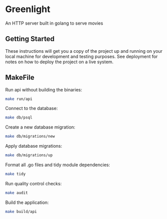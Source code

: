 # Greenlight

An HTTP server built in golang to serve movies

## Getting Started

These instructions will get you a copy of the project up and running on your local machine for development and testing purposes. See deployment for notes on how to deploy the project on a live system.

## MakeFile

Run api without building the binaries:
```bash
make run/api
```

Connect to the database:
```bash
make db/psql
```

Create a new database migration:
```bash
make db/migrations/new
```

Apply database migrations:
```bash
make db/migrations/up
```

Format all .go files and tidy module dependencies:
```bash
make tidy
```

Run quality control checks:
```bash
make audit
```

Build the application:
```bash
make build/api
```
